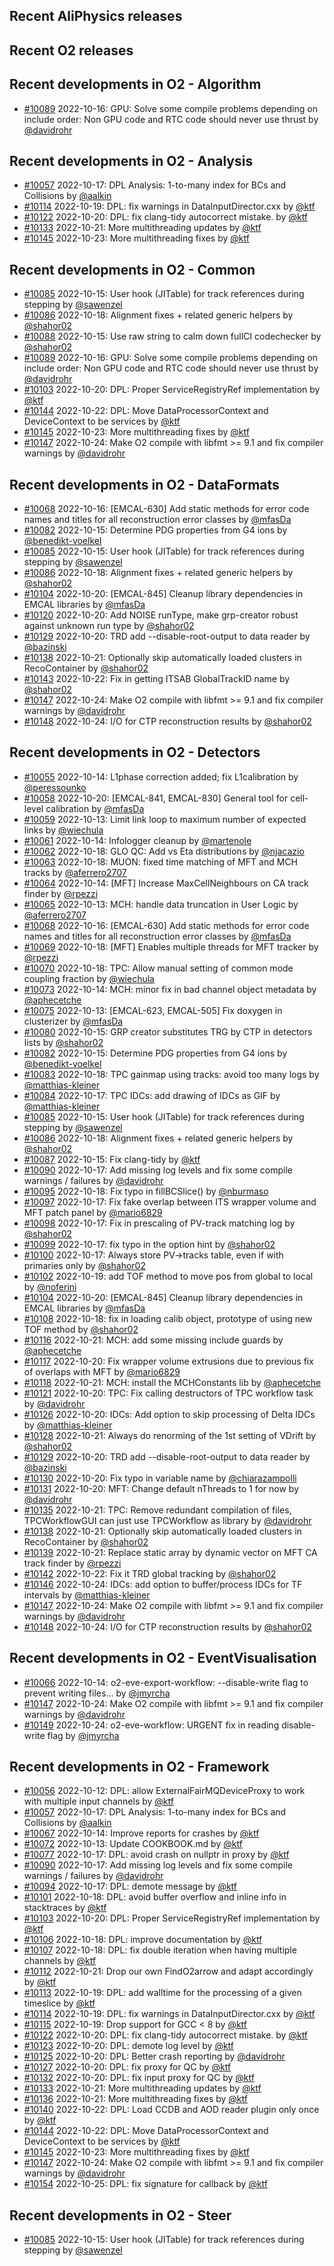 ## Recent AliPhysics releases
## Recent O2 releases
## Recent developments in O2 - Algorithm
- [\#10089](https://github.com/AliceO2Group/AliceO2/pull/10089) 2022-10-16: GPU: Solve some compile problems depending on include order: Non GPU code and RTC code should never use thrust by [@davidrohr](https://github.com/davidrohr)
## Recent developments in O2 - Analysis
- [\#10057](https://github.com/AliceO2Group/AliceO2/pull/10057) 2022-10-17: DPL Analysis: 1-to-many index for BCs and Collisions by [@aalkin](https://github.com/aalkin)
- [\#10114](https://github.com/AliceO2Group/AliceO2/pull/10114) 2022-10-19: DPL: fix warnings in DataInputDirector.cxx by [@ktf](https://github.com/ktf)
- [\#10122](https://github.com/AliceO2Group/AliceO2/pull/10122) 2022-10-20: DPL: fix clang-tidy autocorrect mistake. by [@ktf](https://github.com/ktf)
- [\#10133](https://github.com/AliceO2Group/AliceO2/pull/10133) 2022-10-21: More multithreading updates by [@ktf](https://github.com/ktf)
- [\#10145](https://github.com/AliceO2Group/AliceO2/pull/10145) 2022-10-23: More multithreading fixes by [@ktf](https://github.com/ktf)
## Recent developments in O2 - Common
- [\#10085](https://github.com/AliceO2Group/AliceO2/pull/10085) 2022-10-15: User hook (JITable) for track references during stepping by [@sawenzel](https://github.com/sawenzel)
- [\#10086](https://github.com/AliceO2Group/AliceO2/pull/10086) 2022-10-18: Alignment fixes + related generic helpers by [@shahor02](https://github.com/shahor02)
- [\#10088](https://github.com/AliceO2Group/AliceO2/pull/10088) 2022-10-15: Use raw string to calm down fullCI codechecker by [@shahor02](https://github.com/shahor02)
- [\#10089](https://github.com/AliceO2Group/AliceO2/pull/10089) 2022-10-16: GPU: Solve some compile problems depending on include order: Non GPU code and RTC code should never use thrust by [@davidrohr](https://github.com/davidrohr)
- [\#10103](https://github.com/AliceO2Group/AliceO2/pull/10103) 2022-10-20: DPL: Proper ServiceRegistryRef implementation by [@ktf](https://github.com/ktf)
- [\#10144](https://github.com/AliceO2Group/AliceO2/pull/10144) 2022-10-22: DPL: Move DataProcessorContext and DeviceContext to be services by [@ktf](https://github.com/ktf)
- [\#10145](https://github.com/AliceO2Group/AliceO2/pull/10145) 2022-10-23: More multithreading fixes by [@ktf](https://github.com/ktf)
- [\#10147](https://github.com/AliceO2Group/AliceO2/pull/10147) 2022-10-24: Make O2 compile with libfmt >= 9.1 and fix compiler warnings by [@davidrohr](https://github.com/davidrohr)
## Recent developments in O2 - DataFormats
- [\#10068](https://github.com/AliceO2Group/AliceO2/pull/10068) 2022-10-16: [EMCAL-630] Add static methods for error code names and titles for all reconstruction error classes by [@mfasDa](https://github.com/mfasDa)
- [\#10082](https://github.com/AliceO2Group/AliceO2/pull/10082) 2022-10-15: Determine PDG properties from G4 ions by [@benedikt-voelkel](https://github.com/benedikt-voelkel)
- [\#10085](https://github.com/AliceO2Group/AliceO2/pull/10085) 2022-10-15: User hook (JITable) for track references during stepping by [@sawenzel](https://github.com/sawenzel)
- [\#10086](https://github.com/AliceO2Group/AliceO2/pull/10086) 2022-10-18: Alignment fixes + related generic helpers by [@shahor02](https://github.com/shahor02)
- [\#10104](https://github.com/AliceO2Group/AliceO2/pull/10104) 2022-10-20: [EMCAL-845] Cleanup library dependencies in EMCAL libraries by [@mfasDa](https://github.com/mfasDa)
- [\#10120](https://github.com/AliceO2Group/AliceO2/pull/10120) 2022-10-20: Add NOISE runType, make grp-creator robust against unknown run type by [@shahor02](https://github.com/shahor02)
- [\#10129](https://github.com/AliceO2Group/AliceO2/pull/10129) 2022-10-20: TRD add --disable-root-output to data reader by [@bazinski](https://github.com/bazinski)
- [\#10138](https://github.com/AliceO2Group/AliceO2/pull/10138) 2022-10-21: Optionally skip automatically loaded clusters in RecoContainer by [@shahor02](https://github.com/shahor02)
- [\#10143](https://github.com/AliceO2Group/AliceO2/pull/10143) 2022-10-22: Fix in getting ITSAB GlobalTrackID name by [@shahor02](https://github.com/shahor02)
- [\#10147](https://github.com/AliceO2Group/AliceO2/pull/10147) 2022-10-24: Make O2 compile with libfmt >= 9.1 and fix compiler warnings by [@davidrohr](https://github.com/davidrohr)
- [\#10148](https://github.com/AliceO2Group/AliceO2/pull/10148) 2022-10-24: I/O for CTP reconstruction results by [@shahor02](https://github.com/shahor02)
## Recent developments in O2 - Detectors
- [\#10055](https://github.com/AliceO2Group/AliceO2/pull/10055) 2022-10-14: L1phase correction added; fix L1calibration by [@peressounko](https://github.com/peressounko)
- [\#10058](https://github.com/AliceO2Group/AliceO2/pull/10058) 2022-10-20: [EMCAL-841, EMCAL-830] General tool for cell-level calibration by [@mfasDa](https://github.com/mfasDa)
- [\#10059](https://github.com/AliceO2Group/AliceO2/pull/10059) 2022-10-13: Limit link loop to maximum number of expected links by [@wiechula](https://github.com/wiechula)
- [\#10061](https://github.com/AliceO2Group/AliceO2/pull/10061) 2022-10-14: Infologger cleanup by [@martenole](https://github.com/martenole)
- [\#10062](https://github.com/AliceO2Group/AliceO2/pull/10062) 2022-10-18: GLO QC: Add vs Eta distributions by [@njacazio](https://github.com/njacazio)
- [\#10063](https://github.com/AliceO2Group/AliceO2/pull/10063) 2022-10-18: MUON: fixed time matching of MFT and MCH tracks by [@aferrero2707](https://github.com/aferrero2707)
- [\#10064](https://github.com/AliceO2Group/AliceO2/pull/10064) 2022-10-14: [MFT] Increase MaxCellNeighbours on CA track finder by [@rpezzi](https://github.com/rpezzi)
- [\#10065](https://github.com/AliceO2Group/AliceO2/pull/10065) 2022-10-13: MCH: handle data truncation in User Logic by [@aferrero2707](https://github.com/aferrero2707)
- [\#10068](https://github.com/AliceO2Group/AliceO2/pull/10068) 2022-10-16: [EMCAL-630] Add static methods for error code names and titles for all reconstruction error classes by [@mfasDa](https://github.com/mfasDa)
- [\#10069](https://github.com/AliceO2Group/AliceO2/pull/10069) 2022-10-18: [MFT] Enables multiple threads for MFT tracker  by [@rpezzi](https://github.com/rpezzi)
- [\#10070](https://github.com/AliceO2Group/AliceO2/pull/10070) 2022-10-18: TPC: Allow manual setting of common mode coupling fraction by [@wiechula](https://github.com/wiechula)
- [\#10073](https://github.com/AliceO2Group/AliceO2/pull/10073) 2022-10-14: MCH: minor fix in bad channel object metadata by [@aphecetche](https://github.com/aphecetche)
- [\#10075](https://github.com/AliceO2Group/AliceO2/pull/10075) 2022-10-13: [EMCAL-623, EMCAL-505] Fix doxygen in clusterizer by [@mfasDa](https://github.com/mfasDa)
- [\#10080](https://github.com/AliceO2Group/AliceO2/pull/10080) 2022-10-15: GRP creator substitutes TRG by CTP in detectors lists by [@shahor02](https://github.com/shahor02)
- [\#10082](https://github.com/AliceO2Group/AliceO2/pull/10082) 2022-10-15: Determine PDG properties from G4 ions by [@benedikt-voelkel](https://github.com/benedikt-voelkel)
- [\#10083](https://github.com/AliceO2Group/AliceO2/pull/10083) 2022-10-18: TPC gainmap using tracks: avoid too many logs by [@matthias-kleiner](https://github.com/matthias-kleiner)
- [\#10084](https://github.com/AliceO2Group/AliceO2/pull/10084) 2022-10-17: TPC IDCs: add drawing of IDCs as GIF by [@matthias-kleiner](https://github.com/matthias-kleiner)
- [\#10085](https://github.com/AliceO2Group/AliceO2/pull/10085) 2022-10-15: User hook (JITable) for track references during stepping by [@sawenzel](https://github.com/sawenzel)
- [\#10086](https://github.com/AliceO2Group/AliceO2/pull/10086) 2022-10-18: Alignment fixes + related generic helpers by [@shahor02](https://github.com/shahor02)
- [\#10087](https://github.com/AliceO2Group/AliceO2/pull/10087) 2022-10-15: Fix clang-tidy by [@ktf](https://github.com/ktf)
- [\#10090](https://github.com/AliceO2Group/AliceO2/pull/10090) 2022-10-17: Add missing log levels and fix some compile warnings / failures by [@davidrohr](https://github.com/davidrohr)
- [\#10095](https://github.com/AliceO2Group/AliceO2/pull/10095) 2022-10-18: Fix typo in fillBCSlice() by [@nburmaso](https://github.com/nburmaso)
- [\#10097](https://github.com/AliceO2Group/AliceO2/pull/10097) 2022-10-17: Fix fake overlap between ITS wrapper volume and MFT patch panel by [@mario6829](https://github.com/mario6829)
- [\#10098](https://github.com/AliceO2Group/AliceO2/pull/10098) 2022-10-17: Fix in prescaling of PV-track matching log by [@shahor02](https://github.com/shahor02)
- [\#10099](https://github.com/AliceO2Group/AliceO2/pull/10099) 2022-10-17: fix typo in the option hint by [@shahor02](https://github.com/shahor02)
- [\#10100](https://github.com/AliceO2Group/AliceO2/pull/10100) 2022-10-17: Always store PV->tracks table, even if with primaries only by [@shahor02](https://github.com/shahor02)
- [\#10102](https://github.com/AliceO2Group/AliceO2/pull/10102) 2022-10-19: add TOF method to move pos from global to local by [@noferini](https://github.com/noferini)
- [\#10104](https://github.com/AliceO2Group/AliceO2/pull/10104) 2022-10-20: [EMCAL-845] Cleanup library dependencies in EMCAL libraries by [@mfasDa](https://github.com/mfasDa)
- [\#10108](https://github.com/AliceO2Group/AliceO2/pull/10108) 2022-10-18: fix in loading calib object, prototype of using new TOF method by [@shahor02](https://github.com/shahor02)
- [\#10116](https://github.com/AliceO2Group/AliceO2/pull/10116) 2022-10-21: MCH: add some missing include guards by [@aphecetche](https://github.com/aphecetche)
- [\#10117](https://github.com/AliceO2Group/AliceO2/pull/10117) 2022-10-20: Fix wrapper volume extrusions due to previous fix of overlaps with MFT by [@mario6829](https://github.com/mario6829)
- [\#10118](https://github.com/AliceO2Group/AliceO2/pull/10118) 2022-10-21: MCH: install the MCHConstants lib by [@aphecetche](https://github.com/aphecetche)
- [\#10121](https://github.com/AliceO2Group/AliceO2/pull/10121) 2022-10-20: TPC: Fix calling destructors of TPC workflow task by [@davidrohr](https://github.com/davidrohr)
- [\#10126](https://github.com/AliceO2Group/AliceO2/pull/10126) 2022-10-20: IDCs: Add option to skip processing of Delta IDCs by [@matthias-kleiner](https://github.com/matthias-kleiner)
- [\#10128](https://github.com/AliceO2Group/AliceO2/pull/10128) 2022-10-21: Always do renorming of the 1st setting of VDrift by [@shahor02](https://github.com/shahor02)
- [\#10129](https://github.com/AliceO2Group/AliceO2/pull/10129) 2022-10-20: TRD add --disable-root-output to data reader by [@bazinski](https://github.com/bazinski)
- [\#10130](https://github.com/AliceO2Group/AliceO2/pull/10130) 2022-10-20: Fix typo in variable name by [@chiarazampolli](https://github.com/chiarazampolli)
- [\#10131](https://github.com/AliceO2Group/AliceO2/pull/10131) 2022-10-20: MFT: Change default nThreads to 1 for now by [@davidrohr](https://github.com/davidrohr)
- [\#10135](https://github.com/AliceO2Group/AliceO2/pull/10135) 2022-10-21: TPC: Remove redundant compilation of files, TPCWorkflowGUI can just use TPCWorkflow as library by [@davidrohr](https://github.com/davidrohr)
- [\#10138](https://github.com/AliceO2Group/AliceO2/pull/10138) 2022-10-21: Optionally skip automatically loaded clusters in RecoContainer by [@shahor02](https://github.com/shahor02)
- [\#10139](https://github.com/AliceO2Group/AliceO2/pull/10139) 2022-10-21: Replace static array by dynamic vector on MFT CA track finder by [@rpezzi](https://github.com/rpezzi)
- [\#10142](https://github.com/AliceO2Group/AliceO2/pull/10142) 2022-10-22: Fix it TRD global tracking by [@shahor02](https://github.com/shahor02)
- [\#10146](https://github.com/AliceO2Group/AliceO2/pull/10146) 2022-10-24: IDCs: add option to buffer/process IDCs for TF intervals by [@matthias-kleiner](https://github.com/matthias-kleiner)
- [\#10147](https://github.com/AliceO2Group/AliceO2/pull/10147) 2022-10-24: Make O2 compile with libfmt >= 9.1 and fix compiler warnings by [@davidrohr](https://github.com/davidrohr)
- [\#10148](https://github.com/AliceO2Group/AliceO2/pull/10148) 2022-10-24: I/O for CTP reconstruction results by [@shahor02](https://github.com/shahor02)
## Recent developments in O2 - EventVisualisation
- [\#10066](https://github.com/AliceO2Group/AliceO2/pull/10066) 2022-10-14: o2-eve-export-workflow: --disable-write flag to prevent writing files… by [@jmyrcha](https://github.com/jmyrcha)
- [\#10147](https://github.com/AliceO2Group/AliceO2/pull/10147) 2022-10-24: Make O2 compile with libfmt >= 9.1 and fix compiler warnings by [@davidrohr](https://github.com/davidrohr)
- [\#10149](https://github.com/AliceO2Group/AliceO2/pull/10149) 2022-10-24: o2-eve-workflow: URGENT fix in reading disable-write flag by [@jmyrcha](https://github.com/jmyrcha)
## Recent developments in O2 - Framework
- [\#10056](https://github.com/AliceO2Group/AliceO2/pull/10056) 2022-10-12: DPL: allow ExternalFairMQDeviceProxy to work with multiple input channels by [@ktf](https://github.com/ktf)
- [\#10057](https://github.com/AliceO2Group/AliceO2/pull/10057) 2022-10-17: DPL Analysis: 1-to-many index for BCs and Collisions by [@aalkin](https://github.com/aalkin)
- [\#10067](https://github.com/AliceO2Group/AliceO2/pull/10067) 2022-10-14: Improve reports for crashes by [@ktf](https://github.com/ktf)
- [\#10072](https://github.com/AliceO2Group/AliceO2/pull/10072) 2022-10-13: Update COOKBOOK.md by [@ktf](https://github.com/ktf)
- [\#10077](https://github.com/AliceO2Group/AliceO2/pull/10077) 2022-10-17: DPL: avoid crash on nullptr in proxy by [@ktf](https://github.com/ktf)
- [\#10090](https://github.com/AliceO2Group/AliceO2/pull/10090) 2022-10-17: Add missing log levels and fix some compile warnings / failures by [@davidrohr](https://github.com/davidrohr)
- [\#10094](https://github.com/AliceO2Group/AliceO2/pull/10094) 2022-10-17: DPL: demote message by [@ktf](https://github.com/ktf)
- [\#10101](https://github.com/AliceO2Group/AliceO2/pull/10101) 2022-10-18: DPL: avoid buffer overflow and inline info in stacktraces by [@ktf](https://github.com/ktf)
- [\#10103](https://github.com/AliceO2Group/AliceO2/pull/10103) 2022-10-20: DPL: Proper ServiceRegistryRef implementation by [@ktf](https://github.com/ktf)
- [\#10106](https://github.com/AliceO2Group/AliceO2/pull/10106) 2022-10-18: DPL: improve documentation by [@ktf](https://github.com/ktf)
- [\#10107](https://github.com/AliceO2Group/AliceO2/pull/10107) 2022-10-18: DPL: fix double iteration when having multiple channels by [@ktf](https://github.com/ktf)
- [\#10112](https://github.com/AliceO2Group/AliceO2/pull/10112) 2022-10-21: Drop our own FindO2arrow and adapt accordingly by [@ktf](https://github.com/ktf)
- [\#10113](https://github.com/AliceO2Group/AliceO2/pull/10113) 2022-10-19: DPL: add walltime for the processing of a given timeslice by [@ktf](https://github.com/ktf)
- [\#10114](https://github.com/AliceO2Group/AliceO2/pull/10114) 2022-10-19: DPL: fix warnings in DataInputDirector.cxx by [@ktf](https://github.com/ktf)
- [\#10115](https://github.com/AliceO2Group/AliceO2/pull/10115) 2022-10-19: Drop support for GCC < 8 by [@ktf](https://github.com/ktf)
- [\#10122](https://github.com/AliceO2Group/AliceO2/pull/10122) 2022-10-20: DPL: fix clang-tidy autocorrect mistake. by [@ktf](https://github.com/ktf)
- [\#10123](https://github.com/AliceO2Group/AliceO2/pull/10123) 2022-10-20: DPL: demote log level by [@ktf](https://github.com/ktf)
- [\#10125](https://github.com/AliceO2Group/AliceO2/pull/10125) 2022-10-20: DPL: Better crash reporting by [@davidrohr](https://github.com/davidrohr)
- [\#10127](https://github.com/AliceO2Group/AliceO2/pull/10127) 2022-10-20: DPL: fix proxy for QC by [@ktf](https://github.com/ktf)
- [\#10132](https://github.com/AliceO2Group/AliceO2/pull/10132) 2022-10-20: DPL: fix input proxy for QC by [@ktf](https://github.com/ktf)
- [\#10133](https://github.com/AliceO2Group/AliceO2/pull/10133) 2022-10-21: More multithreading updates by [@ktf](https://github.com/ktf)
- [\#10136](https://github.com/AliceO2Group/AliceO2/pull/10136) 2022-10-21: More multithreading fixes by [@ktf](https://github.com/ktf)
- [\#10140](https://github.com/AliceO2Group/AliceO2/pull/10140) 2022-10-22: DPL: Load CCDB and AOD reader plugin only once by [@ktf](https://github.com/ktf)
- [\#10144](https://github.com/AliceO2Group/AliceO2/pull/10144) 2022-10-22: DPL: Move DataProcessorContext and DeviceContext to be services by [@ktf](https://github.com/ktf)
- [\#10145](https://github.com/AliceO2Group/AliceO2/pull/10145) 2022-10-23: More multithreading fixes by [@ktf](https://github.com/ktf)
- [\#10147](https://github.com/AliceO2Group/AliceO2/pull/10147) 2022-10-24: Make O2 compile with libfmt >= 9.1 and fix compiler warnings by [@davidrohr](https://github.com/davidrohr)
- [\#10154](https://github.com/AliceO2Group/AliceO2/pull/10154) 2022-10-25: DPL: fix signature for callback by [@ktf](https://github.com/ktf)
## Recent developments in O2 - Steer
- [\#10085](https://github.com/AliceO2Group/AliceO2/pull/10085) 2022-10-15: User hook (JITable) for track references during stepping by [@sawenzel](https://github.com/sawenzel)
